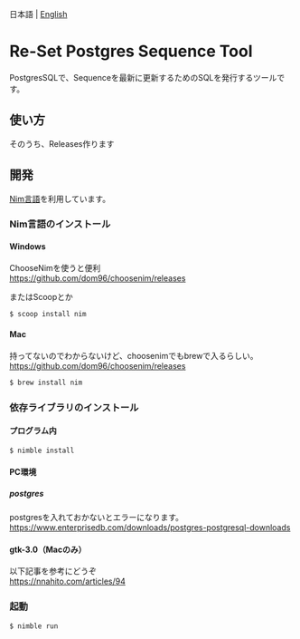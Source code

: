 日本語 | [English]('README.md')

# Re-Set Postgres Sequence Tool
PostgresSQLで、Sequenceを最新に更新するためのSQLを発行するツールです。  

## 使い方
そのうち、Releases作ります


## 開発
[Nim言語](https://nim-lang.org/)を利用しています。  

### Nim言語のインストール
#### Windows
ChooseNimを使うと便利  
https://github.com/dom96/choosenim/releases

またはScoopとか
```bash
$ scoop install nim
```

#### Mac
持ってないのでわからないけど、choosenimでもbrewで入るらしい。  
https://github.com/dom96/choosenim/releases

```bash
$ brew install nim
```

### 依存ライブラリのインストール
#### プログラム内
```bash
$ nimble install
```

#### PC環境
##### postgres
postgresを入れておかないとエラーになります。  
https://www.enterprisedb.com/downloads/postgres-postgresql-downloads

#### gtk-3.0（Macのみ）
以下記事を参考にどうぞ  
https://nnahito.com/articles/94


### 起動
```bash
$ nimble run
```